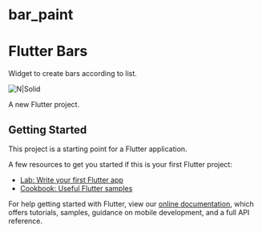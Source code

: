 # bar_paint

# Flutter Bars
Widget to create bars according to list.

![N|Solid](https://firebasestorage.googleapis.com/v0/b/drive-zero-16462.appspot.com/o/bars.gif?alt=media&token=dc400536-03aa-4d6a-91ad-e395c0672172)

A new Flutter project.

## Getting Started

This project is a starting point for a Flutter application.

A few resources to get you started if this is your first Flutter project:

- [Lab: Write your first Flutter app](https://flutter.io/docs/get-started/codelab)
- [Cookbook: Useful Flutter samples](https://flutter.io/docs/cookbook)

For help getting started with Flutter, view our 
[online documentation](https://flutter.io/docs), which offers tutorials, 
samples, guidance on mobile development, and a full API reference.

